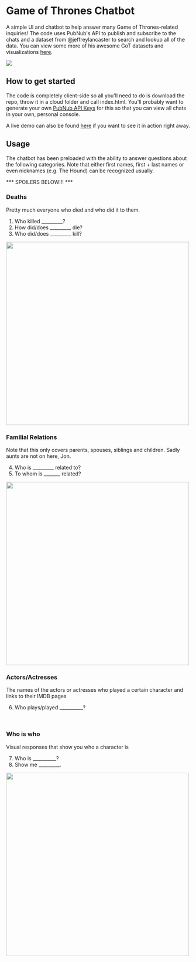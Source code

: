 # Game of Thrones Chatbot
A simple UI and chatbot to help answer many Game of Thrones-related inquiries! The code uses PubNub's API to publish and subscribe to the chats and a dataset from @jeffreylancaster to search and lookup all of the data. You can view some more of his awesome GoT datasets and visualizations [here]( https://github.com/jeffreylancaster/game-of-thrones).

<img src="https://jared-hack-projects.s3.us-east-2.amazonaws.com/game-of-thrones-chat/github-readme/full-screen.png"/>

## How to get started
The code is completely client-side so all you'll need to do is download the repo, throw it in a cloud folder and call index.html. You'll probably want to generate your own [PubNub API Keys](https://www.pubnub.com/docs/pubnub-rest-api-documentation) for this so that you can view all chats in your own, personal console.

A live demo can also be found [here](https://jared-hack-projects.s3.us-east-2.amazonaws.com/game-of-thrones-chat/index.html) if you want to see it in action right away.

## Usage

The chatbot has been preloaded with the ability to answer questions about the following categories. Note that either first names, first + last names or even nicknames (e.g. The Hound) can be recognized usually.

*** SPOILERS BELOW!!! ***

### Deaths
Pretty much everyone who died and who did it to them.

1. Who killed _________? 
2. How did/does _________ die?
3. Who did/does _________ kill?

<img src="https://jared-hack-projects.s3.us-east-2.amazonaws.com/game-of-thrones-chat/github-readme/killing-questions.png" width="500"/>
<br/>

### Familial Relations
Note that this only covers parents, spouses, siblings and children. Sadly aunts are not on here, Jon.

4. Who is _________ related to? 
5. To whom is _______ related?

<img src="https://jared-hack-projects.s3.us-east-2.amazonaws.com/game-of-thrones-chat/github-readme/relations-questions.png" width="500"/>
<br/>

### Actors/Actresses
The names of the actors or actresses who played a certain character and links to their IMDB pages

6. Who plays/played __________?
<br/>

### Who is who
Visual responses that show you who a character is

7. Who is __________?
8. Show me _________.

<img src="https://jared-hack-projects.s3.us-east-2.amazonaws.com/game-of-thrones-chat/github-readme/visual-question.png" width="500"/>
